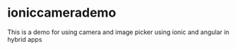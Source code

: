 # ioniccamerademo

This is a demo for using camera and image picker using ionic and angular in hybrid apps
